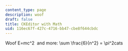 ```yaml
---
content_type: page
description: woof
draft: false
title: CKEditor with Math
uid: 116ec67f-427c-4716-bb47-cbe8f644cbdc
---
```

Woof E=mc^2  and more: \\sum \\frac{6}{n^2} = \\pi^2cats